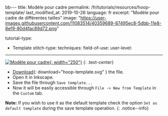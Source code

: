 bb---
title: Modèle pour cadre
permalink: /fr/tutorials/resources/hoop-template/
last_modified_at: 2019-10-26
language: fr
excerpt: "Modèle pour cadre de différentes tailles"
image: "https://user-images.githubusercontent.com/11083514/40359689-87495ec8-5dbb-11e8-8ef9-80d4fac89d72.png"

tutorial-type:
  - Template
stitch-type: 
techniques:
field-of-use:
user-level: 
---
[![Modèle pour cadre](https://user-images.githubusercontent.com/11083514/40359689-87495ec8-5dbb-11e8-8ef9-80d4fac89d72.png){: width="250"}](/assets/images/tutorials/templates/hoop-template.svg)
{: .text-center}

* [Download](/assets/images/tutorials/templates/hoop-template.svg){: download="hoop-template.svg" } the file.
* Open it in Inkscape.
* Save the file through `Save template...`
* Now it will be easily accessible through `File -> New from Template` in the `Custom` tab.

**Note:** If you wish to use it as the default template check the option `Set as default template` during the save template operation.
{: .notice--info}
